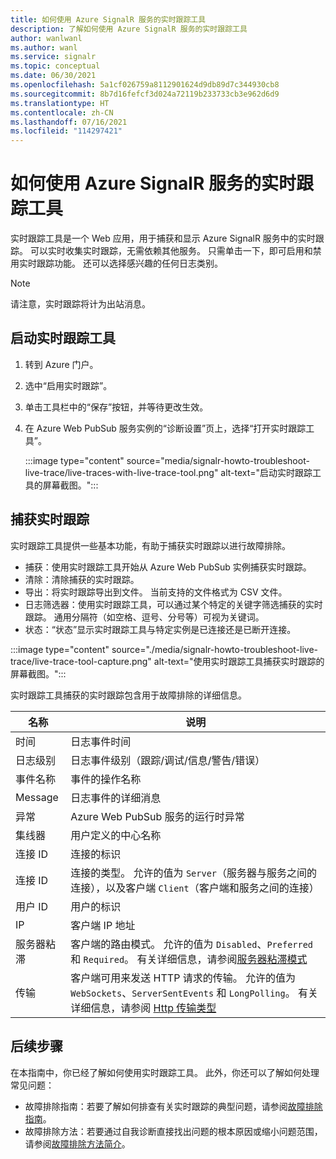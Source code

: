 ```yaml
---
title: 如何使用 Azure SignalR 服务的实时跟踪工具
description: 了解如何使用 Azure SignalR 服务的实时跟踪工具
author: wanlwanl
ms.author: wanl
ms.service: signalr
ms.topic: conceptual
ms.date: 06/30/2021
ms.openlocfilehash: 5a1cf026759a8112901624d9db89d7c344930cb8
ms.sourcegitcommit: 8b7d16fefcf3d024a72119b233733cb3e962d6d9
ms.translationtype: HT
ms.contentlocale: zh-CN
ms.lasthandoff: 07/16/2021
ms.locfileid: "114297421"
---
```

# <a name="how-to-use-live-trace-tool-for-azure-signalr-service"></a>如何使用 Azure SignalR 服务的实时跟踪工具

实时跟踪工具是一个 Web 应用，用于捕获和显示 Azure SignalR 服务中的实时跟踪。 可以实时收集实时跟踪，无需依赖其他服务。
只需单击一下，即可启用和禁用实时跟踪功能。 还可以选择感兴趣的任何日志类别。

> [!NOTE]
> 请注意，实时跟踪将计为出站消息。

## <a name="launch-the-live-trace-tool"></a>启动实时跟踪工具

1. 转到 Azure 门户。
2. 选中“启用实时跟踪”。
3. 单击工具栏中的“保存”按钮，并等待更改生效。
4. 在 Azure Web PubSub 服务实例的“诊断设置”页上，选择“打开实时跟踪工具”。 

    :::image type="content" source="media/signalr-howto-troubleshoot-live-trace/live-traces-with-live-trace-tool.png" alt-text="启动实时跟踪工具的屏幕截图。":::

## <a name="capture-live-traces"></a>捕获实时跟踪

实时跟踪工具提供一些基本功能，有助于捕获实时跟踪以进行故障排除。

* 捕获：使用实时跟踪工具开始从 Azure Web PubSub 实例捕获实时跟踪。
* 清除：清除捕获的实时跟踪。
* 导出：将实时跟踪导出到文件。 当前支持的文件格式为 CSV 文件。
* 日志筛选器：使用实时跟踪工具，可以通过某个特定的关键字筛选捕获的实时跟踪。 通用分隔符（如空格、逗号、分号等）可视为关键词。 
* 状态：“状态”显示实时跟踪工具与特定实例是已连接还是已断开连接。

:::image type="content" source="./media/signalr-howto-troubleshoot-live-trace/live-trace-tool-capture.png" alt-text="使用实时跟踪工具捕获实时跟踪的屏幕截图。":::

实时跟踪工具捕获的实时跟踪包含用于故障排除的详细信息。 

| 名称 | 说明 |
| ------------ |  ------------------------ | 
| 时间 | 日志事件时间 |
| 日志级别 | 日志事件级别（跟踪/调试/信息/警告/错误） |
| 事件名称 | 事件的操作名称 |
| Message | 日志事件的详细消息 |
| 异常 | Azure Web PubSub 服务的运行时异常 |
| 集线器 | 用户定义的中心名称 |
| 连接 ID | 连接的标识 |
| 连接 ID | 连接的类型。 允许的值为 `Server`（服务器与服务之间的连接），以及客户端 `Client`（客户端和服务之间的连接）|
| 用户 ID | 用户的标识 |
| IP | 客户端 IP 地址 |
| 服务器粘滞 | 客户端的路由模式。 允许的值为 `Disabled`、`Preferred` 和 `Required`。 有关详细信息，请参阅[服务器粘滞模式](https://github.com/Azure/azure-signalr/blob/master/docs/run-asp-net-core.md#serverstickymode) |
| 传输 | 客户端可用来发送 HTTP 请求的传输。 允许的值为 `WebSockets`、`ServerSentEvents` 和 `LongPolling`。 有关详细信息，请参阅 [Http 传输类型](/dotnet/api/microsoft.aspnetcore.http.connections.httptransporttype) |

## <a name="next-steps"></a>后续步骤

在本指南中，你已经了解如何使用实时跟踪工具。 此外，你还可以了解如何处理常见问题：
* 故障排除指南：若要了解如何排查有关实时跟踪的典型问题，请参阅[故障排除指南](./signalr-howto-troubleshoot-guide.md)。
* 故障排除方法：若要通过自我诊断直接找出问题的根本原因或缩小问题范围，请参阅[故障排除方法简介](./signalr-howto-troubleshoot-method.md)。